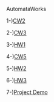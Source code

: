 AutomataWorks

1-)[CW2](https://sfrcnayds.github.io/AutomataWorks/DFANFA.html)

2-)[CW3](https://sfrcnayds.github.io/AutomataWorks/RegExp.html)

3-)[HW1](https://sfrcnayds.github.io/AutomataWorks/RegExpHW.html)

4-)[CW5](https://sfrcnayds.github.io/AutomataWorks/CW5/Expression.html)

5-)[HW2](https://sfrcnayds.github.io/AutomataWorks/HW2/Expression.html)

6-)[HW3](https://sfrcnayds.github.io/AutomataWorks/HW3/microJ1.html)

7-)[Project Demo](https://sfrcnayds.github.io/AutomataWorks/Project/DFA.html)
